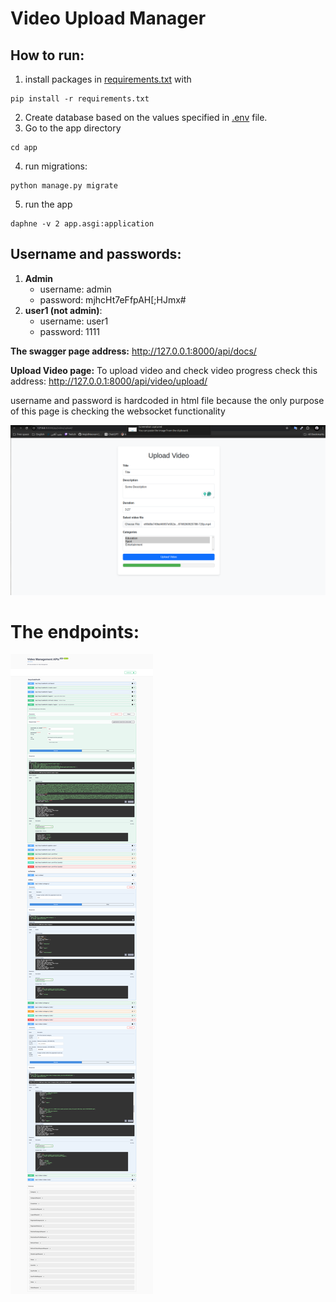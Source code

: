 # Video Upload Manager

## How to run:
1. install packages in [requirements.txt](requirements.txt) with

```
pip install -r requirements.txt
```
2. Create database based on the values specified in [.env](.env) file.
3. Go to the app directory
```
cd app
```
4. run  migrations:
```
python manage.py migrate
```

5. run the app
```
daphne -v 2 app.asgi:application
```

## Username and passwords:
1. **Admin**
    * username: admin
    * password: mjhcHt7eFfpAH[;HJmx#
2. **user1 (not admin)**:
    * username: user1
    * password: 1111

**The swagger page address:**
http://127.0.0.1:8000/api/docs/

**Upload Video page:**
To upload video and check video progress check this address:
http://127.0.0.1:8000/api/video/upload/

username and password is hardcoded in html file because the only purpose of this page is checking the websocket functionality

![alt text](images/image.png)


# The endpoints:
![alt text](images/swagger.png)


